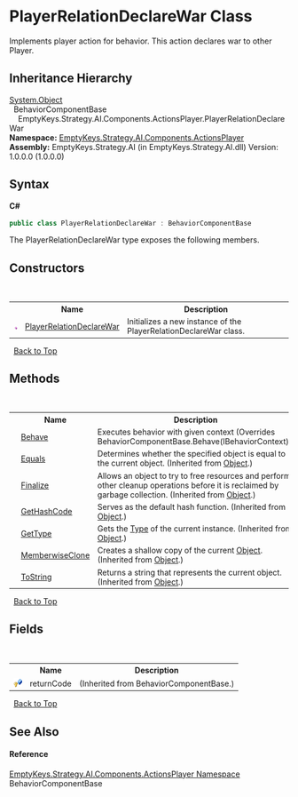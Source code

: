 # PlayerRelationDeclareWar Class
 

Implements player action for behavior. This action declares war to other Player.


## Inheritance Hierarchy
<a href="http://msdn2.microsoft.com/en-us/library/e5kfa45b" target="_blank">System.Object</a><br />&nbsp;&nbsp;BehaviorComponentBase<br />&nbsp;&nbsp;&nbsp;&nbsp;EmptyKeys.Strategy.AI.Components.ActionsPlayer.PlayerRelationDeclareWar<br />
**Namespace:**&nbsp;<a href="N_EmptyKeys_Strategy_AI_Components_ActionsPlayer">EmptyKeys.Strategy.AI.Components.ActionsPlayer</a><br />**Assembly:**&nbsp;EmptyKeys.Strategy.AI (in EmptyKeys.Strategy.AI.dll) Version: 1.0.0.0 (1.0.0.0)

## Syntax

**C#**<br />
``` C#
public class PlayerRelationDeclareWar : BehaviorComponentBase
```

The PlayerRelationDeclareWar type exposes the following members.


## Constructors
&nbsp;<table><tr><th></th><th>Name</th><th>Description</th></tr><tr><td>![Public method](media/pubmethod.gif "Public method")</td><td><a href="M_EmptyKeys_Strategy_AI_Components_ActionsPlayer_PlayerRelationDeclareWar__ctor">PlayerRelationDeclareWar</a></td><td>
Initializes a new instance of the PlayerRelationDeclareWar class.</td></tr></table>&nbsp;
<a href="#playerrelationdeclarewar-class">Back to Top</a>

## Methods
&nbsp;<table><tr><th></th><th>Name</th><th>Description</th></tr><tr><td>![Public method](media/pubmethod.gif "Public method")</td><td><a href="M_EmptyKeys_Strategy_AI_Components_ActionsPlayer_PlayerRelationDeclareWar_Behave">Behave</a></td><td>
Executes behavior with given context
 (Overrides BehaviorComponentBase.Behave(IBehaviorContext).)</td></tr><tr><td>![Public method](media/pubmethod.gif "Public method")</td><td><a href="http://msdn2.microsoft.com/en-us/library/bsc2ak47" target="_blank">Equals</a></td><td>
Determines whether the specified object is equal to the current object.
 (Inherited from <a href="http://msdn2.microsoft.com/en-us/library/e5kfa45b" target="_blank">Object</a>.)</td></tr><tr><td>![Protected method](media/protmethod.gif "Protected method")</td><td><a href="http://msdn2.microsoft.com/en-us/library/4k87zsw7" target="_blank">Finalize</a></td><td>
Allows an object to try to free resources and perform other cleanup operations before it is reclaimed by garbage collection.
 (Inherited from <a href="http://msdn2.microsoft.com/en-us/library/e5kfa45b" target="_blank">Object</a>.)</td></tr><tr><td>![Public method](media/pubmethod.gif "Public method")</td><td><a href="http://msdn2.microsoft.com/en-us/library/zdee4b3y" target="_blank">GetHashCode</a></td><td>
Serves as the default hash function.
 (Inherited from <a href="http://msdn2.microsoft.com/en-us/library/e5kfa45b" target="_blank">Object</a>.)</td></tr><tr><td>![Public method](media/pubmethod.gif "Public method")</td><td><a href="http://msdn2.microsoft.com/en-us/library/dfwy45w9" target="_blank">GetType</a></td><td>
Gets the <a href="http://msdn2.microsoft.com/en-us/library/42892f65" target="_blank">Type</a> of the current instance.
 (Inherited from <a href="http://msdn2.microsoft.com/en-us/library/e5kfa45b" target="_blank">Object</a>.)</td></tr><tr><td>![Protected method](media/protmethod.gif "Protected method")</td><td><a href="http://msdn2.microsoft.com/en-us/library/57ctke0a" target="_blank">MemberwiseClone</a></td><td>
Creates a shallow copy of the current <a href="http://msdn2.microsoft.com/en-us/library/e5kfa45b" target="_blank">Object</a>.
 (Inherited from <a href="http://msdn2.microsoft.com/en-us/library/e5kfa45b" target="_blank">Object</a>.)</td></tr><tr><td>![Public method](media/pubmethod.gif "Public method")</td><td><a href="http://msdn2.microsoft.com/en-us/library/7bxwbwt2" target="_blank">ToString</a></td><td>
Returns a string that represents the current object.
 (Inherited from <a href="http://msdn2.microsoft.com/en-us/library/e5kfa45b" target="_blank">Object</a>.)</td></tr></table>&nbsp;
<a href="#playerrelationdeclarewar-class">Back to Top</a>

## Fields
&nbsp;<table><tr><th></th><th>Name</th><th>Description</th></tr><tr><td>![Protected field](media/protfield.gif "Protected field")</td><td>returnCode</td><td> (Inherited from BehaviorComponentBase.)</td></tr></table>&nbsp;
<a href="#playerrelationdeclarewar-class">Back to Top</a>

## See Also


#### Reference
<a href="N_EmptyKeys_Strategy_AI_Components_ActionsPlayer">EmptyKeys.Strategy.AI.Components.ActionsPlayer Namespace</a><br />BehaviorComponentBase<br />
